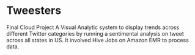 Tweesters
=========

Final Cloud Project
A Visual Analytic system to display trends across different Twitter categories by running a sentimental analysis on tweet across all states in US. It involved Hive Jobs
on Amazon EMR to process data.
